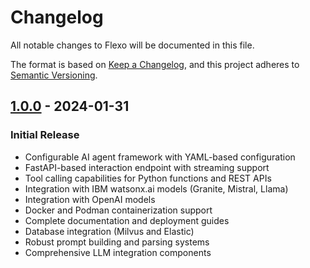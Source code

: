 # Changelog
All notable changes to Flexo will be documented in this file.

The format is based on [Keep a Changelog](https://keepachangelog.com/en/1.0.0/),
and this project adheres to [Semantic Versioning](https://semver.org/spec/v2.0.0.html).

## [1.0.0] - 2024-01-31

### Initial Release
- Configurable AI agent framework with YAML-based configuration
- FastAPI-based interaction endpoint with streaming support
- Tool calling capabilities for Python functions and REST APIs
- Integration with IBM watsonx.ai models (Granite, Mistral, Llama)
- Integration with OpenAI models
- Docker and Podman containerization support
- Complete documentation and deployment guides
- Database integration (Milvus and Elastic)
- Robust prompt building and parsing systems
- Comprehensive LLM integration components

[1.0.0]: https://github.com/ibm/flexo/releases/tag/v1.0.0